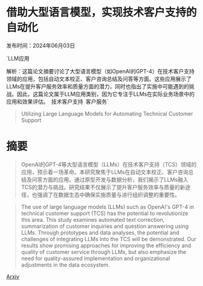 # 借助大型语言模型，实现技术客户支持的自动化

发布时间：2024年06月03日

`LLM应用

解析：这篇论文摘要讨论了大型语言模型（如OpenAI的GPT-4）在技术客户支持领域的应用，包括自动文本校正、客户咨询总结及问答等方面。这些应用展示了LLMs在提升客户服务效率和质量方面的潜力，同时也指出了实施中可能遇到的挑战。因此，这篇论文属于LLM应用类别，因为它专注于LLMs在实际业务场景中的应用和效果评估。` `技术客户支持` `客户服务`

> Utilizing Large Language Models for Automating Technical Customer Support

# 摘要

> OpenAI的GPT-4等大型语言模型（LLMs）在技术客户支持（TCS）领域的应用，预示着一场革命。本研究聚焦于LLMs在自动文本校正、客户咨询总结及问答方面的应用。通过原型开发与数据分析，我们揭示了LLMs融入TCS的潜力与挑战。研究结果不仅展示了提升客户服务效率与质量的新途径，也强调了在数据生态中确保实施质量与进行组织调整的重要性。

> The use of large language models (LLMs) such as OpenAI's GPT-4 in technical customer support (TCS) has the potential to revolutionize this area. This study examines automated text correction, summarization of customer inquiries and question answering using LLMs. Through prototypes and data analyses, the potential and challenges of integrating LLMs into the TCS will be demonstrated. Our results show promising approaches for improving the efficiency and quality of customer service through LLMs, but also emphasize the need for quality-assured implementation and organizational adjustments in the data ecosystem.

[Arxiv](https://arxiv.org/abs/2406.01407)
